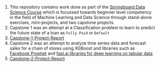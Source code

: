 1. This repository contains work done as part of the [Springboard Data Science Course](https://www.springboard.com/workshops/data-science-career-track/) which is focussed towards beginner level competency in the field of Machine Learning and Data Science through stand-alone exercises, mini-projects, and two capstone projects.
2. Capstone 1 was an attempt at a Classification problem to learn to predict the future state of a loan as `Fully Paid` or `Default` 
3. [Capstone-1-Project-Report](https://cdn.rawgit.com/tanaysd/Data-Science-Springboard/8964315c/Capstone_1/Capstone_I_Project_Report.html) 
4. Capstone 2 was an attempt to analyze time series data and forecast sales for a chain of stores using XGBoost and libraries such as [Facebook Prophet](https://facebook.github.io/prophet/docs/quick_start.html) and [fast.ai libraries for deep learning on tabular data](http://www.fast.ai/2018/04/29/categorical-embeddings/) 
5. [Capstone-2-Project-Report](https://cdn.rawgit.com/tanaysd/Data-Science-Springboard/82863d30/Capstone_2/Capstone_II_V3_Project_Report.html)
